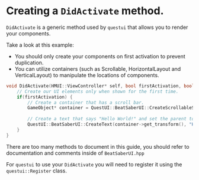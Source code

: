 # Creating a `DidActivate` method.

`DidActivate` is a generic method used by `questui` that allows you to render your components.

Take a look at this example:

- You should only create your components on first activation to prevent duplication.
- You can utilize containers (such as Scrollable, HorizontalLayout and VerticalLayout) to manipulate the locations of components.

```cpp
void DidActivate(HMUI::ViewController* self, bool firstActivation, bool addedToHierarchy, bool screenSystemEnabling) {
    // Create our UI elements only when shown for the first time.
    if(firstActivation) {
        // Create a container that has a scroll bar.
        GameObject* container = QuestUI::BeatSaberUI::CreateScrollableSettingsContainer(get_transform());
       
        // Create a text that says "Hello World!" and set the parent to the container.
        QuestUI::BeatSaberUI::CreateText(container->get_transform(), "Hello World!");
    }
}
```

There are too many methods to document in this guide, you should refer to documentation and comments inside of `BeatSaberUI.hpp`

For `questui` to use your `DidActivate` you will need to register it using the `questui::Register` class.